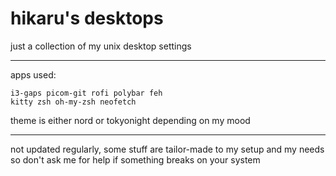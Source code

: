 # hikaru's desktops

just a collection of my unix desktop settings

---

apps used:
```
i3-gaps picom-git rofi polybar feh
kitty zsh oh-my-zsh neofetch
```
theme is either nord or tokyonight depending on my mood

---

not updated regularly, some stuff are tailor-made to my setup and my needs so don't ask me for help if something breaks on your system
